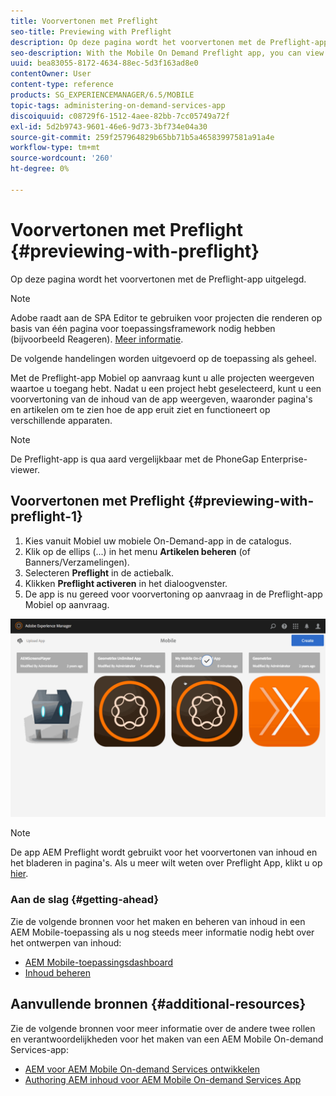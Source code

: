 ```yaml
---
title: Voorvertonen met Preflight
seo-title: Previewing with Preflight
description: Op deze pagina wordt het voorvertonen met de Preflight-app uitgelegd.
seo-description: With the Mobile On Demand Preflight app, you can view all projects to which you have access. Follow this page to learn more about this.
uuid: bea83055-8172-4634-88ec-5d3f163ad8e0
contentOwner: User
content-type: reference
products: SG_EXPERIENCEMANAGER/6.5/MOBILE
topic-tags: administering-on-demand-services-app
discoiquuid: c08729f6-1512-4aee-82bb-7cc05749a72f
exl-id: 5d2b9743-9601-46e6-9d73-3bf734e04a30
source-git-commit: 259f257964829b65bb71b5a46583997581a91a4e
workflow-type: tm+mt
source-wordcount: '260'
ht-degree: 0%

---
```


# Voorvertonen met Preflight {#previewing-with-preflight}

Op deze pagina wordt het voorvertonen met de Preflight-app uitgelegd.

>[!NOTE]
>
>Adobe raadt aan de SPA Editor te gebruiken voor projecten die renderen op basis van één pagina voor toepassingsframework nodig hebben (bijvoorbeeld Reageren). [Meer informatie](/help/sites-developing/spa-overview.md).

De volgende handelingen worden uitgevoerd op de toepassing als geheel.

Met de Preflight-app Mobiel op aanvraag kunt u alle projecten weergeven waartoe u toegang hebt. Nadat u een project hebt geselecteerd, kunt u een voorvertoning van de inhoud van de app weergeven, waaronder pagina&#39;s en artikelen om te zien hoe de app eruit ziet en functioneert op verschillende apparaten.

>[!NOTE]
>
>De Preflight-app is qua aard vergelijkbaar met de PhoneGap Enterprise-viewer.

## Voorvertonen met Preflight {#previewing-with-preflight-1}

1. Kies vanuit Mobiel uw mobiele On-Demand-app in de catalogus.
1. Klik op de ellips (...) in het menu **Artikelen beheren** (of Banners/Verzamelingen).
1. Selecteren **Preflight** in de actiebalk.
1. Klikken **Preflight activeren** in het dialoogvenster.
1. De app is nu gereed voor voorvertoning op aanvraag in de Preflight-app Mobiel op aanvraag.

![chlimage_1-8](assets/chlimage_1-8.gif)

>[!NOTE]
>
>De app AEM Preflight wordt gebruikt voor het voorvertonen van inhoud en het bladeren in pagina&#39;s. Als u meer wilt weten over Preflight App, klikt u op [hier](https://helpx.adobe.com/digital-publishing-solution/help/aem-mobile-end-of-life-faq.html).
>

### Aan de slag {#getting-ahead}

Zie de volgende bronnen voor het maken en beheren van inhoud in een AEM Mobile-toepassing als u nog steeds meer informatie nodig hebt over het ontwerpen van inhoud:

* [AEM Mobile-toepassingsdashboard](/help/mobile/mobile-apps-ondemand-application-dashboard.md)
* [Inhoud beheren](/help/mobile/mobile-apps-ondemand-manage-content-ondemand.md)

## Aanvullende bronnen {#additional-resources}

Zie de volgende bronnen voor meer informatie over de andere twee rollen en verantwoordelijkheden voor het maken van een AEM Mobile On-demand Services-app:

* [AEM voor AEM Mobile On-demand Services ontwikkelen](/help/mobile/aem-mobile-on-demand.md)
* [Authoring AEM inhoud voor AEM Mobile On-demand Services App](/help/mobile/mobile-apps-ondemand.md)
